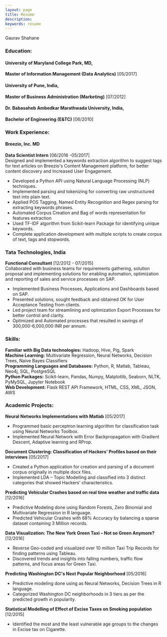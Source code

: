 ```yaml
---
layout: page
title: Resume
description:
keywords: resume
---
```


Gaurav Shahane

### Education:

#### University of Maryland College Park, MD,  
**Master of Information Management (Data Analytics)** [05/2017]
#### University of Pune, India,  
**Master of Business Administration (Marketing)** [07/2012]
#### Dr. Babasaheb Ambedkar Marathwada University, India,  
**Bachelor of Engineering (E&amp;TC)** [06/2010]

### Work Experience:

#### Breezio, Inc. MD
**Data Scientist Intern** [06/2016 -05/2017]  
Designed and implemented a keywords extraction algorithm to suggest tags for text articles on Breezio&#39;s
Content Management platform, for better content discovery and Increased User Engagement.
* Developed a Python API using Natural Language Processing (NLP) techniques.
* Implemented parsing and tokenizing for converting raw unstructured text into plain text.
* Applied POS Tagging, Named Entity Recognition and Regex parsing for extracting keywords phrases.
* Automated Corpus Creation and Bag of words representation for features extraction
* Used TF-IDF algorithm from Scikit-learn Package for identifying unique keywords.
* Complete application development with multiple scripts to create corpus of text, tags and stopwords.

### Tata Technologies, India
**Functional Consultant** [12/2012 - 07/2015]  
Collaborated with business teams for requirements gathering, solution proposal and implementing solutions for enabling automation, optimization and reporting of sales and service processes on SAP.
* Implemented Business Processes, Applications and Dashboards based on SAP.
* Presented solutions, sought feedback and obtained OK for User Acceptance Testing from clients.
* Led project team for streamlining and optimization Export Processes for better control and clarity.
* Optimized and Automated processes that resulted in savings of 300,000-6,000,000 INR per annum.

### Skills:
**Familiar with Big Data technologies:** Hadoop, Hive, Pig, Spark  
**Machine Learning:** Multivariate Regression, Neural Networks, Decision Trees, Naive Bayes Classifiers  
**Programming Languages and Databases:** Python, R, Matlab, Tableau, Neo4j, SQL, PostgreSQL  
**Python Packages:** Scikit-learn, Pandas, Numpy, Matplotlib, Seaborn, NLTK, PyMySQL, Jupyter Notebook  
**Web Development:** Flask REST API Framework, HTML, CSS, XML, JSON, AWS  

### Academic Projects:
**Neural Networks Implementations with Matlab** [05/2017]
* Programmed basic perceptron learning algorithm for classification task using Neural Networks Toolbox.
* Implemented Neural Network with Error Backpropagation with Gradient Descent, Adaptive learning and RProp.

**Document Clustering: Classification of Hackers&#39; Profiles based on their interviews** [05/2017]
* Created a Python application for creation and parsing of a document corpus originally in multiple docx files.
* Implemented LDA – Topic Modelling and classified into 3 distinct categories that showed Hackers&#39; characteristics.

**Predicting Vehicular Crashes based on real time weather and traffic data** [12/2016]
* Predictive Modeling done using Random Forests, Zero Binomial and Multivariate Regression in R language.
* Predicted Vehicular Crashes with 68% Accuracy by balancing a sparse dataset containing 3 Million records.

**Data Visualization: The New York Green Taxi – Not so Green Anymore?** [12/2016]
* Reverse Geo-coded and visualized over 10 million Taxi Trip Records for finding patterns using Tableau.
* Discovered trends and insights into falling numbers, traffic flow patterns, and focus areas for Green Taxi.

**Predicting Washington DC&#39;s Next Popular Neighborhood** [05/2016]
* Predictive modeling done using as Neural Networks, Decision Trees in R language.
* Categorized Washington DC neighborhoods in 3 tiers as per the predicted growth in popularity.

**Statistical Modelling of Effect of Excise Taxes on Smoking population** [12/2015]
- Identified the most and the least vulnerable age groups to the changes in Excise tax on Cigarette.
